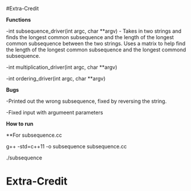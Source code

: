 #Extra-Credit

**Functions**

-int subsequence_driver(int argc, char **argv) - Takes in two strings and finds the longest common subsequence and the length of the longest common subsequence between the two strings. Uses a matrix to help find the length of the longest common subsequence and the longest commond subsequence.

-int multiplication_driver(int argc, char **argv)

-int ordering_driver(int argc, char **argv)

**Bugs**

-Printed out the wrong subsequence, fixed by reversing the string.

-Fixed input with argumeent parameters

**How to run**

**For subsequence.cc

g++ -std=c++11 -o subsequence subsequence.cc

./subsequence <word1> <word2>
# Extra-Credit
